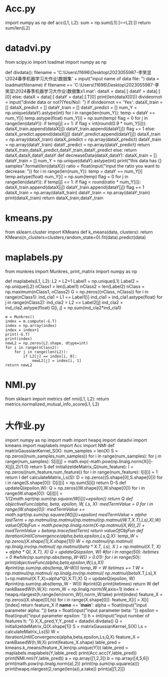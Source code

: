# Acc.py
import numpy as np
def acc(L1, L2):
    sum = np.sum(L1[:]==L2[:])
    return sum/len(L2)
# datadvi.py
from scipy.io import loadmat
import numpy as np

def divdata():
    filename = 'C:\\Users\\11696\\Desktop\\2023055987-李笑显\\2024春季机器学习大作业\\数据集' + input("input name of data file: ")
    data = loadmat(filename)
    if filename == 'C:\\Users\\11696\\Desktop\\2023055987-李笑显\\2024春季机器学习大作业\\数据集x1.mat':
        dataX = data[:]
        dataY = data[:][0]
    else:
        dataX = data[:]
        dataY = data[:].T[0]
    print(len(dataX[0]))
    divideornot = input("divide data or not?(Yes/No): ")
    if divideornot == 'Yes':
        dataX_train = []
        dataX_predict = []
        dataY_train = []
        dataY_predict = []
        num_Y = np.unique(dataY).astype(int)
        for i in range(len(num_Y)):
            temp = dataY == num_Y[i]
            temp.astype(float)
            num_Y[i] = np.sum(temp)
            flag = 0
            for j in range(len(dataY)):
                if temp[j] == 1:
                    if flag < int(round(0.9 * num_Y[i])):
                        dataX_train.append(dataX[j])
                        dataY_train.append(dataY[j])
                        flag += 1
                    else:
                        dataX_predict.append(dataX[j])
                        dataY_predict.append(dataY[j])
        dataX_train = np.array(dataX_train)
        dataX_predict = np.array(dataX_predict)
        dataY_train = np.array(dataY_train)
        dataY_predict = np.array(dataY_predict)
        return dataX_train,dataX_predict,dataY_train,dataY_predict
    else:
        return dataX,dataX,dataY,dataY
def decreaseData(dataX,dataY):
    dataX_train = []
    dataY_train = []
    num_Y = np.unique(dataY).astype(int)
    print("this data has {} samples".format(len(dataX)))
    ratio = float(input("input the ratio you want to decrease: "))
    for i in range(len(num_Y)):
        temp = dataY == num_Y[i]
        temp.astype(float)
        num_Y[i] = np.sum(temp)
        flag = 0
        for j in range(len(dataY)):
            if temp[j] == 1:
                if flag < round(ratio * num_Y[i]):
                    dataX_train.append(dataX[j])
                    dataY_train.append(dataY[j])
                    flag += 1
    dataX_train = np.array(dataX_train)
    dataY_train = np.array(dataY_train)
    print(dataX_train)
    return dataX_train,dataY_train
  # kmeans.py
  from sklearn.cluster import KMeans
def k_means(data, clusters):
    return KMeans(n_clusters=clusters,random_state=0).fit(data).predict(data)
  # maplabels.py
  from munkres import Munkres, print_matrix
import numpy as np

def maplabels(L1, L2):
    L2 = L2+1
    Label1 = np.unique(L1)
    Label2 = np.unique(L2)
    nClass1 = len(Label1)
    nClass2 = len(Label2)
    nClass = np.maximum(nClass1, nClass2)
    G = np.zeros((nClass, nClass))
    for i in range(nClass1):
        ind_cla1 = L1 == Label1[i]
        ind_cla1 = ind_cla1.astype(float)
        for j in range(nClass2):
            ind_cla2 = L2 == Label2[j]
            ind_cla2 = ind_cla2.astype(float)
            G[i, j] = np.sum(ind_cla2*ind_cla1)

    m = Munkres()
    index = m.compute(-G.T)
    index = np.array(index)
    index = index+1
    print(-G.T)
    print(index)
    newL2 = np.zeros(L2.shape, dtype=int)
    for i in range(nClass2):
        for j in range(len(L2)):
            if L2[j] == index[i, 0]:
                newL2[j] = index[i, 1]
    return newL2
# NMI.py
from sklearn import metrics
def nmi(L1, L2):
    return metrics.normalized_mutual_info_score(L1, L2)
# 大作业.py
import numpy as np
import math
import heapq
import datadvi
import kmeans
import maplabels
import Acc
import NMI
def matrixGaussianKernel_S(X):
    num_samples = len(X)
    S = np.zeros((num_samples,num_samples))
    for i in range(num_samples):
        for j in range(num_samples):
            S[i][j] = math.exp(-math.pow(np.linalg.norm(X[i]-X[j]),2)/1.0)
    return S
def initializeIdeMatrix_Q(num_feature):
    I = np.zeros((num_feature,num_feature))
    for i in range(num_feature):
        I[i][i] = 1
    return I
def calculateMatrix_Ls(S):
    D = np.zeros((S.shape[0],S.shape[0]))
    for i in range(S.shape[0]):
        D[i][i] = np.sum(S[i])
    return D-S
def updateQ(epsilon,W):
    Q = np.zeros((W.shape[0],W.shape[0]))
    for i in range(W.shape[0]):
        Q[i][i] = 1/(2*math.sqrt(np.sum(np.square(W[i]))+epsilon))
    return Q
def objectiveFunc(alpha, beta, epsilon, W, Ls, X):
    medTermValue = 0
    for i in range(W.shape[0]):
        medTermValue += math.sqrt(np.sum(np.square(W[i]))+epsilon)
    medTermValue *= alpha
    lastTerm = np.matmul(np.matmul(np.matmul(np.matmul(W.T,X.T),Ls),X),W)
    valueOfObjFun = math.pow(np.linalg.norm(X-np.matmul(X,W)),2) + medTermValue + beta*np.trace(lastTerm)
    return valueOfObjFun
def iterationUntilConvergence(alpha,beta,epsilon,Ls,Q,X):
    temp_W = np.zeros((X.shape[1],X.shape[1]))
    W = np.matmul(np.matmul(
        np.linalg.inv(np.matmul(
            np.matmul(beta * X.T, Ls), X
        ) + np.matmul(X.T, X) + alpha * Q), X.T), X)
    Q = updateQ(epsilon, W)
    #for i in range(50):
    itetimes = 0
    #while(np.sum(np.abs(temp_W-W)) > 0.01):
    for i in range(50):
        print(objectiveFunc(alpha,beta,epsilon,W,Ls,X))
        #print(np.sum(np.abs(temp_W-W)))
        temp_W = W
        itetimes += 1
        W = np.matmul(np.matmul(
            np.linalg.inv(np.matmul(
                np.matmul(beta*X.T,Ls),X
            )+np.matmul(X.T,X)+alpha*Q),X.T),X)
        Q = updateQ(epsilon, W)
        #print(np.sum(np.abs(temp_W - W)))
        #print(Q)
    print(itetimes)
    return W
def rankBasedW(h,W,X):
    norm_W = np.linalg.norm(W,axis=1)
    index = heapq.nlargest(h,range(len(norm_W)),norm_W.take)
    print(index)
    feature_X = np.zeros((X.shape[0],h))
    for i in range(X.shape[0]):
        feature_X[i] = X[i][index]
    return feature_X
if __name__ == '__main__':
    alpha = float(input("input parameter alpha: "))
    beta = float(input("input parameter beta: "))
    epsilon = float(input("input parameter epsilon: "))
    h = int(input("input number of features h: "))
    X,X_pred,Y,Y_pred = datadvi.divdata()
    Q = initializeIdeMatrix_Q(X.shape[1])
    S = matrixGaussianKernel_S(X)
    Ls = calculateMatrix_Ls(S)
    W = iterationUntilConvergence(alpha,beta,epsilon,Ls,Q,X)
    feature_X = rankBasedW(h,W,X)
    print(feature_X.shape)
    lable_pred = kmeans.k_means(feature_X,len(np.unique(Y)))
    lable_pred = maplabels.maplabels(Y,lable_pred)
    print(Acc.acc(Y,lable_pred))
    print(NMI.nmi(Y,lable_pred))
a = np.array([1,2,3])
b = np.array([4,5,6])
print(math.pow(np.linalg.norm(a),2))
print(np.sum(np.square(a)))
print(heapq.nlargest(2,range(len(a)),a.take))
print(a[[1,2]])



